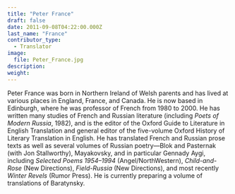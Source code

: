 ```yaml
---
title: "Peter France"
draft: false
date: 2011-09-08T04:22:00.000Z
last_name: "France"
contributor_type:
  - Translator
image:
  file: Peter_France.jpg
description:
weight:
---
```


Peter France was born in Northern Ireland of Welsh parents and has lived at various places in England, France, and Canada. He is now based in Edinburgh, where he was professor of French from 1980 to 2000. He has written many studies of French and Russian literature (including _Poets of Modern Russia_, 1982), and is the editor of the Oxford Guide to Literature in English Translation and general editor of the five-volume Oxford History of Literary Translation in English. He has translated French and Russian prose texts as well as several volumes of Russian poetry—Blok and Pasternak (with Jon Stallworthy), Mayakovsky, and in particular Gennady Aygi, including _Selected Poems 1954–1994_ (Angel/NorthWestern), _Child-and-Rose_ (New Directions), _Field-Russia_ (New Directions), and most recently _Winter Revels_ (Rumor Press). He is currently preparing a volume of translations of Baratynsky.

